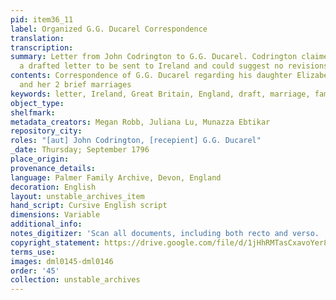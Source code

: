 ```yaml
---
pid: item36_11
label: Organized G.G. Ducarel Correspondence
translation:
transcription:
summary: Letter from John Codrington to G.G. Ducarel. Codrington claimed to have read
  a drafted letter to be sent to Ireland and could suggest no revisions.
contents: Correspondence of G.G. Ducarel regarding his daughter Elizabeth, Betsy,
  and her 2 brief marriages
keywords: letter, Ireland, Great Britain, England, draft, marriage, family, correspondence
object_type:
shelfmark:
metadata_creators: Megan Robb, Juliana Lu, Munazza Ebtikar
repository_city:
roles: "[aut] John Codrington, [recepient] G.G. Ducarel"
_date: Thursday; September 1796
place_origin:
provenance_details:
language: Palmer Family Archive, Devon, England
decoration: English
layout: unstable_archives_item
hand_script: Cursive English script
dimensions: Variable
additional_info:
notes_digitizer: 'Scan all documents, including both recto and verso. '
copyright_statement: https://drive.google.com/file/d/1jHhRMTasCxavoYer89Wn8_Xn65nL0sW0/view?usp=sharing
terms_use:
images: dml0145-dml0146
order: '45'
collection: unstable_archives
---
```

